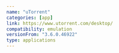 ```yaml
---
name: "uTorrent"
categories: [app]
link: https://www.utorrent.com/desktop/
compatibility: emulation
versionFrom: "3.6.0.46922"
type: applications
---
```



